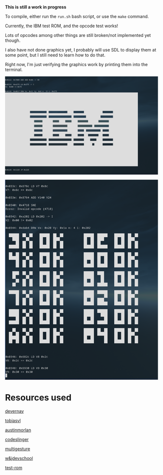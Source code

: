 **This is still a work in progress**

To compile, either run the ``run.sh`` bash script, or use the ``make`` command.

Currently, the IBM test ROM, and the opcode test works! 

Lots of opcodes among other things are still broken/not implemented yet though. 

I also have not done graphics yet, I probably will use SDL to display them at some point, but I still need to learn how to do that. 

Right now, I'm just verifying the graphics work by printing them into the terminal.

![ibm](images/ibm_test.png)

![op-test](images/op_test.png)

# Resources used
[devernay](http://devernay.free.fr/hacks/chip8/C8TECH10.HTM)

[tobiasvl](https://tobiasvl.github.io/blog/write-a-chip-8-emulator/)

[austinmorlan](https://austinmorlan.com/posts/chip8_emulator/)

[codeslinger](http://www.codeslinger.co.uk/pages/projects/chip8.html)

[multigesture](https://multigesture.net/articles/how-to-write-an-emulator-chip-8-interpreter/)

[w&jdevschool](https://blog.wjdevschool.com/blog/video-game-console-emulator/)

[test-rom](https://github.com/corax89/chip8-test-rom)



